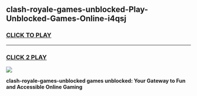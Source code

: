 
## clash-royale-games-unblocked-Play-Unblocked-Games-Online-i4qsj
<h3>
<a href="https://premium76.site?title=clash-royale-games-unblocked&ref=24A">CLICK TO PLAY</a></h3>
<hr>

<h3>
<a href="https://premium76.site?title=clash-royale-games-unblocked&ref=24A">CLICK 2 PLAY</a>
  
</h3>

<a href="https://premium76.site?title=clash-royale-games-unblocked&ref=24A"><img src="https://clearcache.store/games.png"></a>


**clash-royale-games-unblocked games unblocked: Your Gateway to Fun and Accessible Online Gaming**
